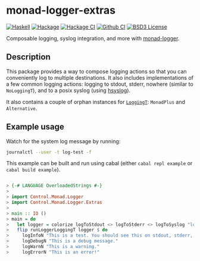 monad-logger-extras
===================
[![Haskell](https://img.shields.io/badge/language-Haskell-orange.svg)](https://haskell.org) [![Hackage](https://img.shields.io/hackage/v/monad-logger-extras.svg)](https://hackage.haskell.org/package/monad-logger-extras) [![Hackage CI](https://matrix.hackage.haskell.org/api/v2/packages/monad-logger-extras/badge)](https://matrix.hackage.haskell.org/#/package/monad-logger-extras) [![Github CI](https://github.com/obsidiansystems/monad-logger-extras/workflows/github-action/badge.svg)](https://github.com/obsidiansystems/monad-logger-extras/actions) [![BSD3 License](https://img.shields.io/badge/license-BSD3-blue.svg)](https://github.com/obsidiansystems/monad-logger-extras/blob/master/LICENSE)

Composable logging, syslog integration, and more with [monad-logger](https://hackage.haskell.org/package/monad-logger).

Description
-----------

This package provides a way to compose logging actions so that you can conveniently log to multiple destinations. It also includes implementations of a few common logging actions: logging to stdout, stderr, nowhere (similar to `NoLoggingT`), and to a posix syslog (using [hsyslog](https://hackage.haskell.org/package/hsyslog)).

It also contains a couple of orphan instances for [`LoggingT`](https://hackage.haskell.org/package/monad-logger-0.3.36/docs/Control-Monad-Logger.html#t:LoggingT): `MonadPlus` and `Alternative`.

Example usage
-------------

Watch for the system log message by running:

```bash
journalctl --user -t log-test -f
```

This example can be built and run using cabal (either `cabal repl example` or `cabal build example`).


```haskell

> {-# LANGUAGE OverloadedStrings #-}
> 
> import Control.Monad.Logger
> import Control.Monad.Logger.Extras
> 
> main :: IO ()
> main = do
>   let logger = colorize logToStdout <> logToStderr <> logToSyslog "log-test"
>   flip runLoggerLoggingT logger $ do
>     logInfoN "This is a test. You should see this on stdout, stderr, and in your system log."
>     logDebugN "This is a debug message."
>     logWarnN "This is a warning."
>     logErrorN "This is an error!"

```
